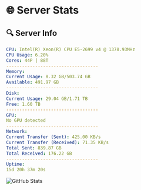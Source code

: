 # 🌐 Server Stats
## 🔍 Server Info
```yaml
CPU: Intel(R) Xeon(R) CPU E5-2699 v4 @ 1378.93MHz
CPU Usage: 6.20%
Cores: 44P | 88T
-----------------------------------
Memory:
Current Usage: 8.32 GB/503.74 GB
Available: 491.97 GB
-----------------------------------
Disk:
Current Usage: 29.04 GB/1.71 TB
Free: 1.60 TB
-----------------------------------
GPU:
No GPU detected
-----------------------------------
Network:
Current Transfer (Sent): 425.00 KB/s
Current Transfer (Received): 71.35 KB/s
Total Sent: 839.87 GB
Total Received: 176.22 GB
-----------------------------------
Uptime:
15d 20h 37m 20s
```
![GitHub Stats](https://img.shields.io/badge/Updated-2025-05-05_13:46:08-blue)